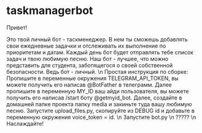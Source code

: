 # taskmanagerbot

Привет! 

Это твой личный бот - таскменеджер. В нем ты сможешь добавлять свои ежедневные задачки и отслеживать их выполнение по приоритетам и датам.
Каждый день бот будет отправлять тебе список задач и твою любимую песню.
Наш бот - лучшее, что можно представить для студента, заботящегося о своей собственной безопасности. Ведь бот - личный.
\n
Простая инструкция по сборке: 
Пропишите в переменные окружения TELEGRAM_API_TOKEN, вы можете получить его написав @BotFather в телеграмм. Далее пропишите в переменную MY_ID ваш айди пользователя, вы можете получить его написав /start боту @getmyid_bot. 
Далее, создайте в домашней папке проекта папку media и закиньте туда вашу любимую песню. Запустите upload_files.py, скопируйте из DEBUG id и добавьте в переменную окружения voice_token = id. 
\n
Запустите bot.py
\n
?????
\n
Наслаждайте!
